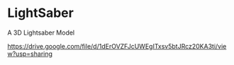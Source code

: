 # LightSaber
A 3D Lightsaber Model

https://drive.google.com/file/d/1dErOVZFJcUWEgITxsv5btJRcz20KA3ti/view?usp=sharing
